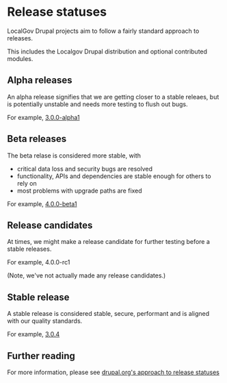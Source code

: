 # Release statuses

LocalGov Drupal projects aim to follow a fairly standard approach to releases.

This includes the Localgov Drupal distribution and optional contributed modules.

## Alpha releases

An alpha release signifies that we are getting closer to a stable releaes, but
is potentially unstable and needs more testing to flush out bugs.

For example, [3.0.0-alpha1](https://github.com/localgovdrupal/localgov/releases/tag/3.0.0-alpha1)

## Beta releases

The beta relase is considered more stable, with

- critical data loss and security bugs are resolved
- functionality, APIs and dependencies are stable enough for others to rely on
- most problems with upgrade paths are fixed

For example, [4.0.0-beta1](https://github.com/localgovdrupal/localgov_microsites/releases/tag/4.0.0-beta1)

## Release candidates

At times, we might make a release candidate for further testing before a stable
releases.

For example, 4.0.0-rc1

(Note, we've not actually made any release candidates.)

## Stable release

A stable release is considered stable, secure, performant and is aligned with
our quality standards.

For example, [3.0.4](https://github.com/localgovdrupal/localgov/releases/tag/3.0.4)

## Further reading

For more information, please see  [drupal.org's approach to release statuses](https://www.drupal.org/docs/8/understanding-drupal-version-numbers/what-are-alpha-and-beta-releases-and-release-candidates)